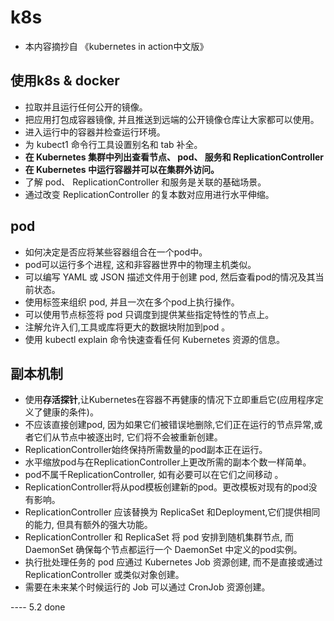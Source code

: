 # k8s
- 本内容摘抄自 《kubernetes in action中文版》

## 使用k8s & docker
- 拉取并且运行任何公开的镜像。
- 把应用打包成容器镜像, 并且推送到远端的公开镜像仓库让大家都可以使用。
- 进入运行中的容器并检查运行环境。
- 为 kubect1 命令行工具设置别名和 tab 补全。
- **在 Kubernetes 集群中列出查看节点、 pod、 服务和 ReplicationController**
- **在 Kubernetes 中运行容器并可以在集群外访问。**
- 了解 pod、 ReplicationController 和服务是关联的基础场景。
- 通过改变 ReplicationController 的复本数对应用进行水平伸缩。


## pod
- 如何决定是否应将某些容器组合在一个pod中。
- pod可以运行多个进程, 这和非容器世界中的物理主机类似。
- 可以编写 YAML 或 JSON 描述文件用于创建 pod, 然后查看pod的情况及其当前状态。
- 使用标签来组织 pod, 并且一次在多个pod上执行操作。
- 可以使用节点标签将 pod 只调度到提供某些指定特性的节点上。
- 注解允许入们,工具或库将更大的数据块附加到pod 。
- 使用 kubectl explain 命令快速查看任何 Kubernetes 资源的信息。

## 副本机制
- 使用**存活探针**,让Kubernetes在容器不再健康的情况下立即重启它(应用程序定义了健康的条件)。
- 不应该直接创建pod, 因为如果它们被错误地删除,它们正在运行的节点异常,或者它们从节点中被逐出时, 它们将不会被重新创建。
- ReplicationController始终保持所需数量的pod副本正在运行。
- 水平缩放pod与在ReplicationController上更改所需的副本个数一样简单。
- pod不属千ReplicationController, 如有必要可以在它们之间移动 。
- ReplicationController将从pod模板创建新的pod。更改模板对现有的pod没有影响。
- ReplicationController 应该替换为 ReplicaSet 和Deployment,它们提供相同的能力, 但具有额外的强大功能。
- ReplicationController 和 ReplicaSet 将 pod 安排到随机集群节点, 而 DaemonSet 确保每个节点都运行一个 DaemonSet 中定义的pod实例。
- 执行批处理任务的 pod 应通过 Kubernetes Job 资源创建, 而不是直接或通过 ReplicationController 或类似对象创建。
- 需要在未来某个时候运行的 Job 可以通过 CronJob 资源创建。


---- 5.2 done